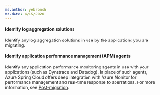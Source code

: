 ```yaml
---
ms.author: yebronsh
ms.date: 4/15/2020
---
```


#### Identify log aggregation solutions

Identify any log aggregation solutions in use by the applications you are migrating.

#### Identify application performance management (APM) agents

Identify any application performance monitoring agents in use with your applications (such as Dynatrace and Datadog). In place of such agents, Azure Spring Cloud offers deep integration with Azure Monitor for performance management and real-time response to aberrations. For more information, see [Post-migration](#post-migration).
